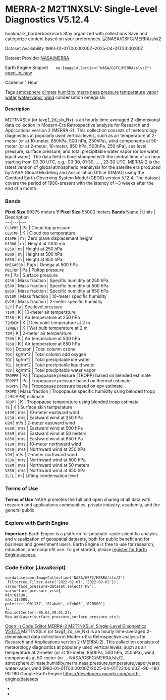  
#  MERRA-2 M2T1NXSLV: Single-Level Diagnostics V5.12.4 
bookmark_borderbookmark Stay organized with collections  Save and categorize content based on your preferences. 
![NASA/GSFC/MERRA/slv/2](https://developers.google.com/earth-engine/datasets/images/NASA/NASA_GSFC_MERRA_slv_2_sample.png) 

Dataset Availability
    1980-01-01T00:00:00Z–2025-04-01T23:00:00Z 

Dataset Provider
     [ NASA/MERRA ](https://gmao.gsfc.nasa.gov/reanalysis/MERRA-2/) 

Earth Engine Snippet
     `    ee.ImageCollection("NASA/GSFC/MERRA/slv/2")   ` [ open_in_new ](https://code.earthengine.google.com/?scriptPath=Examples:Datasets/NASA/NASA_GSFC_MERRA_slv_2) 

Cadence
    1 Hour 

Tags
     [atmosphere](https://developers.google.com/earth-engine/datasets/tags/atmosphere) [climate](https://developers.google.com/earth-engine/datasets/tags/climate) [humidity](https://developers.google.com/earth-engine/datasets/tags/humidity) [merra](https://developers.google.com/earth-engine/datasets/tags/merra) [nasa](https://developers.google.com/earth-engine/datasets/tags/nasa) [pressure](https://developers.google.com/earth-engine/datasets/tags/pressure) [temperature](https://developers.google.com/earth-engine/datasets/tags/temperature) [vapor](https://developers.google.com/earth-engine/datasets/tags/vapor) [water](https://developers.google.com/earth-engine/datasets/tags/water) [water-vapor](https://developers.google.com/earth-engine/datasets/tags/water-vapor) [wind](https://developers.google.com/earth-engine/datasets/tags/wind)
condensation
omega
slv
#### Description
M2T1NXSLV (or tavg1_2d_slv_Nx) is an hourly time-averaged 2-dimensional data collection in Modern-Era Retrospective analysis for Research and Applications version 2 (MERRA-2). This collection consists of meteorology diagnostics at popularly used vertical levels, such as air temperature at 2-meter (or at 10-meter, 850hPa, 500 hPa, 250hPa), wind components at 50-meter (or at 2-meter, 10-meter, 850 hPa, 500hPa, 250 hPa), sea level pressure, surface pressure, and total precipitable water vapor (or ice water, liquid water). The data field is time-stamped with the central time of an hour starting from 00:30 UTC, e.g.: 00:30, 01:30, ... , 23:30 UTC.
MERRA-2 is the latest version of global atmospheric reanalysis for the satellite era produced by NASA Global Modeling and Assimilation Office (GMAO) using the Goddard Earth Observing System Model (GEOS) version 5.12.4. The dataset covers the period of 1980-present with the latency of ~3 weeks after the end of a month.
### Bands
**Pixel Size** 69375 meters 
**Y Pixel Size** 55000 meters 
**Bands**
Name | Units | Description  
---|---|---  
`CLDPRS` | Pa | Cloud top pressure  
`CLDTMP` | K | Cloud top temperature  
`DISPH` | m | Zero plane displacement height  
`H1000` | m | Height at 1000 mb  
`H250` | m | Height at 250 hPa  
`H500` | m | Height at 500 hPa  
`H850` | m | Height at 850 hPa  
`OMEGA500` | Pa/s | Omega at 500 hPa  
`PBLTOP` | Pa | Pbltop pressure  
`PS` | Pa | Surface pressure  
`Q250` | Mass fraction | Specific humidity at 250 hPa  
`Q500` | Mass fraction | Specific humidity at 500 hPa  
`Q850` | Mass fraction | Specific humidity at 850 hPa  
`QV10M` | Mass fraction | 10-meter specific humidity  
`QV2M` | Mass fraction | 2-meter specific humidity  
`SLP` | Pa | Sea level pressure  
`T10M` | K | 10-meter air temperature  
`T250` | K | Air temperature at 250 hPa  
`T2MDEW` | K | Dew point temperature at 2 m  
`T2MWET` | K | Wet bulb temperature at 2 m  
`T2M` | K | 2-meter air temperature  
`T500` | K | Air temperature at 500 hPa  
`T850` | K | Air temperature at 850 hPa  
`TO3` | Dobson | Total column ozone  
`TOX` | kg/m^2 | Total column odd oxygen  
`TQI` | kg/m^2 | Total precipitable ice water  
`TQL` | kg/m^2 | Total precipitable liquid water  
`TQV` | kg/m^2 | Total precipitable water vapor  
`TROPPB` | Pa | Tropopause pressure (TROPP) based on blended estimate  
`TROPPT` | Pa | Tropopause pressure based on thermal estimate  
`TROPPV` | Pa | Tropopause pressure based on epv estimate  
`TROPQ` | Mass fraction | Tropopause specific humidity using blended tropp (TROPPB) estimate  
`TROPT` | K | Tropopause temperature using blended tropp estimate  
`TS` | K | Surface skin temperature  
`U10M` | m/s | 10-meter eastward wind  
`U250` | m/s | Eastward wind at 250 hPa  
`U2M` | m/s | 2-meter eastward wind  
`U500` | m/s | Eastward wind at 500 hPa  
`U50M` | m/s | Eastward wind at 50 meters  
`U850` | m/s | Eastward wind at 850 hPa  
`V10M` | m/s | 10-meter northward wind  
`V250` | m/s | Northward wind at 250 hPa  
`V2M` | m/s | 2-meter northward wind  
`V500` | m/s | Northward wind at 500 hPa  
`V50M` | m/s | Northward wind at 50 meters  
`V850` | m/s | Northward wind at 850 hPa  
`ZLCL` | m | Lifting condensation level  
### Terms of Use
**Terms of Use**
NASA promotes the full and open sharing of all data with research and applications communities, private industry, academia, and the general public.
### Explore with Earth Engine
**Important:** Earth Engine is a platform for petabyte-scale scientific analysis and visualization of geospatial datasets, both for public benefit and for business and government users. Earth Engine is free to use for research, education, and nonprofit use. To get started, please [register for Earth Engine access.](https://console.cloud.google.com/earth-engine)
### Code Editor (JavaScript)
```
vardataset=ee.ImageCollection('NASA/GSFC/MERRA/slv/2')
.filter(ee.Filter.date('2022-02-01','2022-02-02'));
varsurface_pressure=dataset.select('PS');
varsurface_pressure_vis={
min:81100,
max:117000,
palette:['001137','01abab','e7eb05','620500']
};
Map.setCenter(-95.62,39.91,2);
Map.addLayer(surface_pressure,surface_pressure_vis);
```
[ Open in Code Editor ](https://code.earthengine.google.com/?scriptPath=Examples:Datasets/NASA/NASA_GSFC_MERRA_slv_2)
[ MERRA-2 M2T1NXSLV: Single-Level Diagnostics V5.12.4 ](https://developers.google.com/earth-engine/datasets/catalog/NASA_GSFC_MERRA_slv_2)
M2T1NXSLV (or tavg1_2d_slv_Nx) is an hourly time-averaged 2-dimensional data collection in Modern-Era Retrospective analysis for Research and Applications version 2 (MERRA-2). This collection consists of meteorology diagnostics at popularly used vertical levels, such as air temperature at 2-meter (or at 10-meter, 850hPa, 500 hPa, 250hPa), wind components at 50-meter (or …
NASA/GSFC/MERRA/slv/2, atmosphere,climate,humidity,merra,nasa,pressure,temperature,vapor,water,water-vapor,wind 
1980-01-01T00:00:00Z/2025-04-01T23:00:00Z
-90 -180 90 180 
Google Earth Engine
https://developers.google.com/earth-engine/datasets
  * [ ](https://doi.org/https://gmao.gsfc.nasa.gov/reanalysis/MERRA-2/)
  * [ ](https://doi.org/https://developers.google.com/earth-engine/datasets/catalog/NASA_GSFC_MERRA_slv_2)


